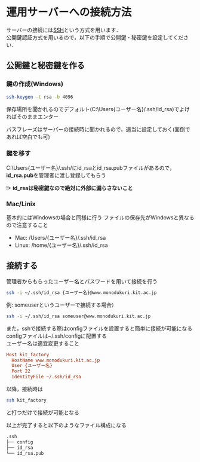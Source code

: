 <!-- omit in toc -->
# 運用サーバーへの接続方法

サーバーの接続には[SSH](https://webkaru.net/linux/ssh-command/)という方式を用います．  
公開鍵認証方式を用いるので，以下の手順で公開鍵・秘密鍵を設定してください．

## 公開鍵と秘密鍵を作る

### 鍵の作成(Windows)

```bash
ssh-keygen -t rsa -b 4096
```

保存場所を聞かれるのでデフォルト(C:\Users\{ユーザー名}/\.ssh/id_rsa)でよければそのままエンター

パスフレーズはサーバーの接続時に聞かれるので，適当に設定しておく(面倒であれば空白でも可)

### 鍵を移す

C:\Users\{ユーザー名}/\.ssh/にid_rsaとid_rsa.pubファイルがあるので，**id_rsa.pub**を管理者に渡し登録してもらう

!> **id_rsaは秘密鍵なので絶対に外部に漏らさないこと**

### Mac/Linix

基本的にはWindowsの場合と同様に行う
ファイルの保存先がWindowsと異なるので注意すること

- Mac: /Users/{ユーザー名}/.ssh/id_rsa
- Linux: /home/{ユーザー名}/.ssh/id_rsa

## 接続する

管理者からもらったユーザー名とパスワードを用いて接続を行う

```bash
ssh -i ~/.ssh/id_rsa {ユーザー名}@www.monodukuri.kit.ac.jp
```

例: someuserというユーザーで接続する場合）

```bash
ssh -i ~/.ssh/id_rsa someuser@www.monodukuri.kit.ac.jp
```

また，sshで接続する際はconfigファイルを設置すると簡単に接続が可能になる  
configファイルは~/.ssh/configに配置する  
ユーザー名は適宜変更すること

```ini
Host kit_factory
  HostName www.monodukuri.kit.ac.jp
  User {ユーザー名}
  Port 22
  IdentityFile ~/.ssh/id_rsa
```

以降，接続時は

```bash
ssh kit_factory
```

と打つだけで接続が可能となる

以上が完了すると以下のようなファイル構成になる

```bash
.ssh
├── config
├── id_rsa
└── id_rsa.pub
```
